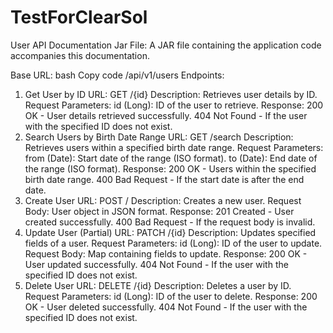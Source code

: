 # TestForClearSol

User API Documentation
Jar File: A JAR file containing the application code accompanies this documentation.

Base URL:
bash
Copy code
/api/v1/users
Endpoints:
1. Get User by ID
URL: GET /{id}
Description: Retrieves user details by ID.
Request Parameters:
id (Long): ID of the user to retrieve.
Response:
200 OK - User details retrieved successfully.
404 Not Found - If the user with the specified ID does not exist.
2. Search Users by Birth Date Range
URL: GET /search
Description: Retrieves users within a specified birth date range.
Request Parameters:
from (Date): Start date of the range (ISO format).
to (Date): End date of the range (ISO format).
Response:
200 OK - Users within the specified birth date range.
400 Bad Request - If the start date is after the end date.
3. Create User
URL: POST /
Description: Creates a new user.
Request Body: User object in JSON format.
Response:
201 Created - User created successfully.
400 Bad Request - If the request body is invalid.
4. Update User (Partial)
URL: PATCH /{id}
Description: Updates specified fields of a user.
Request Parameters:
id (Long): ID of the user to update.
Request Body: Map containing fields to update.
Response:
200 OK - User updated successfully.
404 Not Found - If the user with the specified ID does not exist.
5. Delete User
URL: DELETE /{id}
Description: Deletes a user by ID.
Request Parameters:
id (Long): ID of the user to delete.
Response:
200 OK - User deleted successfully.
404 Not Found - If the user with the specified ID does not exist.
